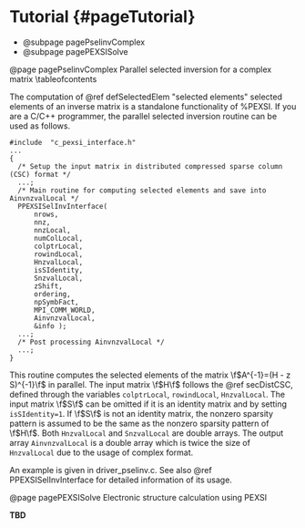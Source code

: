 Tutorial              {#pageTutorial}
========

- @subpage pagePselinvComplex
- @subpage pagePEXSISolve


<!-- ************************************************************ -->
@page pagePselinvComplex Parallel selected inversion for a complex matrix
\tableofcontents

The computation of @ref defSelectedElem "selected elements" selected elements of an inverse matrix is a
standalone functionality of %PEXSI. If you are a C/C++ programmer, the
parallel selected inversion routine can be used as follows.

~~~~~~~~~~{.c}
#include  "c_pexsi_interface.h"
...
{
  /* Setup the input matrix in distributed compressed sparse column (CSC) format */ 
  ...;
  /* Main routine for computing selected elements and save into AinvnzvalLocal */
  PPEXSISelInvInterface(
      nrows,
      nnz,
      nnzLocal,
      numColLocal,
      colptrLocal,
      rowindLocal,
      HnzvalLocal,
      isSIdentity,
      SnzvalLocal,
      zShift,
      ordering,
      npSymbFact,
      MPI_COMM_WORLD,
      AinvnzvalLocal,
      &info );
  ...;
  /* Post processing AinvnzvalLocal */
  ...; 
} 
~~~~~~~~~~ 

This routine computes the selected elements of the matrix 
\f$A^{-1}=(H - z S)^{-1}\f$ in parallel.  The input matrix \f$H\f$
follows the @ref secDistCSC, defined through the variables `colptrLocal`,
`rowindLocal`, `HnzvalLocal`.  The input matrix \f$S\f$ can be omitted if it
is an identity matrix and by setting `isSIdentity=1`. If \f$S\f$ is not
an identity matrix, the nonzero sparsity pattern is assumed to be the
same as the nonzero sparsity pattern of \f$H\f$.  Both `HnzvalLocal` and
`SnzvalLocal` are double arrays.  The output array `AinvnzvalLocal` is a
double array which is twice the size of  `HnzvalLocal` due to the usage
of complex format.

An example is given in driver_pselinv.c. See also @ref
PPEXSISelInvInterface for detailed information of its usage.



<!-- ************************************************************ -->
@page pagePEXSISolve Electronic structure calculation using PEXSI

**TBD** 
